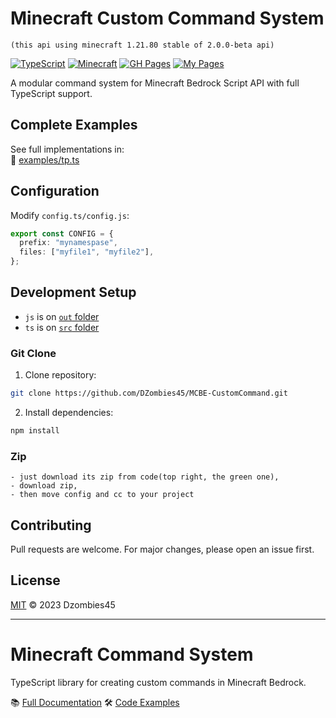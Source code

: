 # Minecraft Custom Command System

```text
(this api using minecraft 1.21.80 stable of 2.0.0-beta api)
```

[![TypeScript](https://img.shields.io/badge/TypeScript-4.9%2B-blue)](https://www.typescriptlang.org/)
[![Minecraft](https://img.shields.io/badge/Minecraft-Bedrock_1.21%2B-green)](https://www.minecraft.net/)
[![GH Pages](https://img.shields.io/badge/GitHub-Pages-yelow)](https://dzombies45.github.io/MCBE-CustomCommand/)
[![My Pages](https://img.shields.io/badge/My-Pages-yelow)](https://dzombies45.github.io/)

A modular command system for Minecraft Bedrock Script API with full TypeScript support.

## Complete Examples

See full implementations in:  
📁 [examples/tp.ts](https://github.com/DZombies45/MCBE-CustomCommand/blob/main/example/tp.ts)

## Configuration

Modify `config.ts/config.js`:

```typescript
export const CONFIG = {
  prefix: "mynamespase",
  files: ["myfile1", "myfile2"],
};
```

## Development Setup

- `js` is on [`out` folder](https://github.com/DZombies45/MCBE-CustomCommand/tree/main/out)
- `ts` is on [`src` folder](https://github.com/DZombies45/MCBE-CustomCommand/tree/main/src)

### Git Clone

1. Clone repository:

```bash
git clone https://github.com/DZombies45/MCBE-CustomCommand.git
```

2. Install dependencies:

```bash
npm install
```

### Zip

```text
- just download its zip from code(top right, the green one),
- download zip,
- then move config and cc to your project
```

## Contributing

Pull requests are welcome. For major changes, please open an issue first.

## License

[MIT](https://github.com/DZombies45/MCBE-CustomCommand/blob/main/LICENSE) © 2023 Dzombies45

---

# Minecraft Command System

TypeScript library for creating custom commands in Minecraft Bedrock.

📚 [Full Documentation](https://dzombies45.github.io/MCBE-CustomCommand/modules.html)
🛠 [Code Examples](https://github.com/DZombies45/MCBE-CustomCommand/tree/main/src/example)
